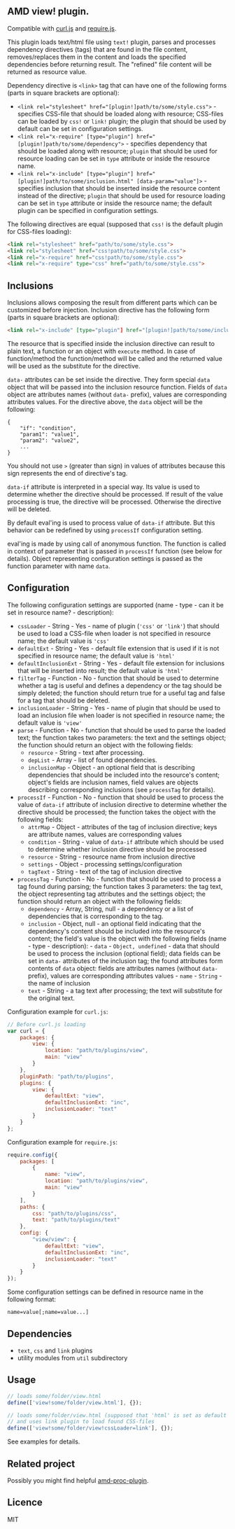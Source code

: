 ## AMD view! plugin.

Compatible with [curl.js](https://github.com/cujojs/curl) and [require.js](http://requirejs.org).

This plugin loads text/html file using `text!` plugin,
parses and processes dependency directives (tags) that are found in the file content,
removes/replaces them in the content and loads the specified dependencies before returning result.
The "refined" file content will be returned as resource value.

Dependency directive is `<link>` tag that can have one of the following forms (parts in square brackets are optional):
* `<link rel="stylesheet" href="[plugin!]path/to/some/style.css">` - specifies CSS-file that should be loaded along with resource;
    CSS-files can be loaded by `css!` or `link!` plugin; the plugin that should be used by default can be set in configuration settings.
* `<link rel="x-require" [type="plugin"] href="[plugin!]path/to/some/dependency">` - specifies dependency that should be loaded along with resource;
    `plugin` that should be used for resource loading can be set in `type` attribute or inside the resource name.
* `<link rel="x-include" [type="plugin"] href="[plugin!]path/to/some/inclusion.html" [data-param="value"]>` - specifies inclusion that should be inserted 
    inside the resource content instead of the directive; `plugin` that should be used for resource loading can be set in `type` attribute or inside the resource name;
    the default plugin can be specified in configuration settings.

The following directives are equal (supposed that `css!` is the default plugin for CSS-files loading):
```html
<link rel="stylesheet" href="path/to/some/style.css">
<link rel="stylesheet" href="css!path/to/some/style.css">
<link rel="x-require" href="css!path/to/some/style.css">
<link rel="x-require" type="css" href="path/to/some/style.css">
```

## Inclusions

Inclusions allows composing the result from different parts which can be customized before injection.
Inclusion directive has the following form (parts in square brackets are optional):
```html
<link rel="x-include" [type="plugin"] href="[plugin!]path/to/some/inclusion.html" [data-if="condition" data-param1="value1" data-param2="value2" ...]>
```

The resource that is specified inside the inclusion directive can result to plain text, a function or an object with `execute` method. 
In case of function/method the function/method will be called and the returned value will be used as the substitute for the directive.

`data-` attributes can be set inside the directive. They form special `data` object that will be passed into the inclusion resource function.
Fields of `data` object are attributes names (without `data-` prefix), values are corresponding attributes values.
For the directive above, the `data` object will be the following:

    {
        "if": "condition",
        "param1": "value1",
        "param2": "value2",
        ...
    }

You should not use `>` (greater than sign) in values of attributes because this sign represents the end of directive's tag.

`data-if` attribute is interpreted in a special way. Its value is used to determine whether the directive should be processed.
If result of the value processing is true, the directive will be processed. Otherwise the directive will be deleted.

By default eval'ing is used to process value of `data-if` attribute.
But this behavior can be redefined by using `processIf` configuration setting.

eval'ing is made by using call of anonymous function. The function is called in context of parameter 
that is passed in `processIf` function (see below for details).
Object representing configuration settings is passed as the function parameter with name `data`.

## Configuration

The following configuration settings are supported (name - type - can it be set in resource name? - description):

* `cssLoader` - String - Yes - name of plugin (`'css'` or `'link'`) that should be used to load a CSS-file 
     when loader is not specified in resource name; the default value is `'css'`
* `defaultExt` - String - Yes - default file extension that is used if it is not specified in resource name;
     the default value is `'html'`
* `defaultInclusionExt` - String - Yes - default file extension for inclusions that will be inserted into result;
     the default value is `'html'`
* `filterTag` - Function - No - function that should be used to determine whether a tag is useful 
     and defines a dependency or the tag should be simply deleted;
     the function should return true for a useful tag and false for a tag that should be deleted.
* `inclusionLoader` - String - Yes - name of plugin that should be used to load an inclusion file 
     when loader is not specified in resource name; the default value is `'view'`
* `parse` - Function - No - function that should be used to parse the loaded text;
     the function takes two parameters: the text and the settings object;
     the function should return an object with the following fields:
     + `resource` - String - text after processing.
     + `depList` - Array - list of found dependencies.
     + `inclusionMap` - Object - an optional field that is describing dependencies that should be included into the resource's content;
             object's fields are inclusion names, field values are objects describing corresponding inclusions (see `processTag` for details).
* `processIf` - Function - No - function that should be used to process the value of `data-if` attribute of inclusion directive
     to determine whether the directive should be processed;
     the function takes the object with the following fields:
     + `attrMap` - Object - attributes of the tag of inclusion directive; keys are attribute names, values are corresponding values
     + `condition` - String - value of `data-if` attribute which should be used to determine whether inclusion directive should be processed
     + `resource` - String - resource name from inclusion directive
     + `settings` - Object - processing settings/configuration
     + `tagText` - String - text of the tag of inclusion directive
* `processTag` - Function - No - function that should be used to process a tag found during parsing;
     the function takes 3 parameters: the tag text, the object representing tag attributes and 
     the settings object; the function should return an object with the following fields:
     + `dependency` - Array, String, null - a dependency or a list of dependencies
             that is corresponding to the tag.
     + `inclusion` - Object, null - an optional field indicating that the dependency's content should be included into the resource's content;
             the field's value is the object with the following fields (name - type - description):
             - `data` - `Object, undefined` - data that should be used to process the inclusion (optional field);
                     data fields can be set in `data-` attributes of the inclusion tag;
                     the found attributes form contents of `data` object:
                     fields are attributes names (without `data-` prefix), values are corresponding attributes values
             - `name` - `String` - the name of inclusion
     + `text` - String - a tag text after processing; the text will substitute for the original text.

Configuration example for `curl.js`:
```js
// Before curl.js loading
var curl = {
    packages: {
        view: {
            location: "path/to/plugins/view",
            main: "view"
        }
    },
    pluginPath: "path/to/plugins",
    plugins: {
        view: {
            defaultExt: "view",
            defaultInclusionExt: "inc",
            inclusionLoader: "text"
        }
    }
};
```

Configuration example for `require.js`:
```js
require.config({
    packages: [
        {
            name: "view",
            location: "path/to/plugins/view",
            main: "view"
        }
    ],
    paths: {
        css: "path/to/plugins/css",
        text: "path/to/plugins/text"
    },
    config: {
        "view/view": {
            defaultExt: "view",
            defaultInclusionExt: "inc",
            inclusionLoader: "text"
        }
    }
});
```

Some configuration settings can be defined in resource name in the following format:

`
name=value[;name=value...]
`

## Dependencies

* `text`, `css` and `link` plugins
* utility modules from `util` subdirectory

## Usage

```javascript
// loads some/folder/view.html
define(['view!some/folder/view.html'], {});

// loads some/folder/view.html (supposed that 'html' is set as default extension)
// and uses link plugin to load found CSS-files
define(['view!some/folder/view!cssLoader=link'], {});
```

See examples for details.

## Related project

Possibly you might find helpful [amd-proc-plugin](https://github.com/gamtiq/amd-proc-plugin).

## Licence

MIT
